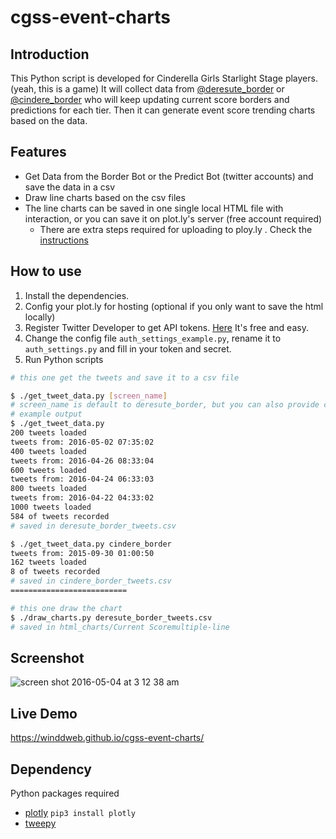 cgss-event-charts
===

Introduction
---
This Python script is developed for Cinderella Girls Starlight Stage players.(yeah, this is a game)
It will collect data from [@deresute_border](https://twitter.com/deresute_border) or [@cindere_border](https://twitter.com/cindere_border) who will keep updating current score borders and predictions for each tier.
Then it can generate event score trending charts based on the data.

Features
---

- Get Data from the Border Bot or the Predict Bot (twitter accounts) and save the data in a csv
- Draw line charts based on the csv files
- The line charts can be saved in one single local HTML file with interaction, or you can save it on plot.ly's server (free account required)
  - There are extra steps required for uploading to ploy.ly . Check the [instructions](https://plot.ly/python/getting-started/undefined)

How to use
---

1. Install the dependencies.
2. Config your plot.ly for hosting (optional if you only want to save the html locally)
3. Register Twitter Developer to get API tokens. [Here](https://apps.twitter.com) It's free and easy.
4. Change the config file `auth_settings_example.py`, rename it to `auth_settings.py` and fill in your token and secret.
4. Run Python scripts
```bash
# this one get the tweets and save it to a csv file

$ ./get_tweet_data.py [screen_name]
# screen_name is default to deresute_border, but you can also provide cindere_border to get the prediction data
# example output
$ ./get_tweet_data.py
200 tweets loaded
tweets from: 2016-05-02 07:35:02
400 tweets loaded
tweets from: 2016-04-26 08:33:04
600 tweets loaded
tweets from: 2016-04-24 06:33:03
800 tweets loaded
tweets from: 2016-04-22 04:33:02
1000 tweets loaded
584 of tweets recorded
# saved in deresute_border_tweets.csv

$ ./get_tweet_data.py cindere_border
tweets from: 2015-09-30 01:00:50
162 tweets loaded
8 of tweets recorded
# saved in cindere_border_tweets.csv
==========================

# this one draw the chart
$ ./draw_charts.py deresute_border_tweets.csv
# saved in html_charts/Current Scoremultiple-line
```

Screenshot
---
![screen shot 2016-05-04 at 3 12 38 am](https://cloud.githubusercontent.com/assets/1504159/15012085/aa303114-11aa-11e6-8967-0cf84fd83b4c.png)

Live Demo
---

https://winddweb.github.io/cgss-event-charts/

Dependency
---

Python packages required
- [plotly](https://www.google.com/url?sa=t&rct=j&q=&esrc=s&source=web&cd=1&cad=rja&uact=8&ved=0ahUKEwjzoPPnmMDMAhUL5WMKHSVICcYQFggdMAA&url=https%3A%2F%2Fplot.ly%2F&usg=AFQjCNHB4w30_KQTWrrahRMIvlb0WRQXMQ&sig2=_xbfRs9kn8fUijYMBq0hNA) `pip3 install plotly`
- [tweepy]()
